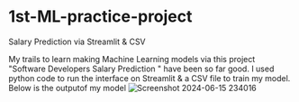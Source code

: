 # 1st-ML-practice-project
Salary Prediction via Streamlit &amp; CSV

My trails to learn making Machine Learning models via this project "Software Developers Salary Prediction " have been so far good.
I used python code to run the interface on Streamlit & a CSV file to train my model.
Below is the outputof my model
![Screenshot 2024-06-15 234016](https://github.com/SaiSruthisri/1st-ML-practice-project/assets/148372065/980ca86f-6372-4de6-8946-8660a34ecf8e)


